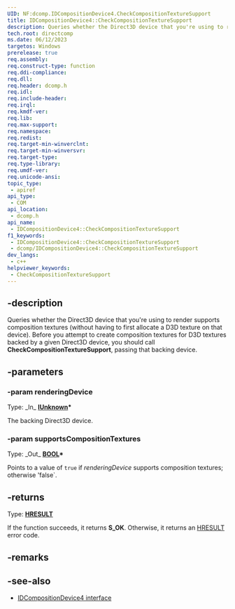```yaml
---
UID: NF:dcomp.IDCompositionDevice4.CheckCompositionTextureSupport
title: IDCompositionDevice4::CheckCompositionTextureSupport
description: Queries whether the Direct3D device that you're using to render supports composition textures.
tech.root: directcomp
ms.date: 06/12/2023
targetos: Windows
prerelease: true
req.assembly: 
req.construct-type: function
req.ddi-compliance: 
req.dll: 
req.header: dcomp.h
req.idl: 
req.include-header: 
req.irql: 
req.kmdf-ver: 
req.lib: 
req.max-support: 
req.namespace: 
req.redist: 
req.target-min-winverclnt: 
req.target-min-winversvr: 
req.target-type: 
req.type-library: 
req.umdf-ver: 
req.unicode-ansi: 
topic_type:
 - apiref
api_type:
 - COM
api_location:
 - dcomp.h
api_name:
 - IDCompositionDevice4::CheckCompositionTextureSupport
f1_keywords:
 - IDCompositionDevice4::CheckCompositionTextureSupport
 - dcomp/IDCompositionDevice4::CheckCompositionTextureSupport
dev_langs:
 - c++
helpviewer_keywords:
 - CheckCompositionTextureSupport
---
```


## -description

Queries whether the Direct3D device that you're using to render supports composition textures (without having to first allocate a D3D texture on that device). Before you attempt to create composition textures for D3D textures backed by a given Direct3D device, you should call **CheckCompositionTextureSupport**, passing that backing device.

## -parameters

### -param renderingDevice

Type: \_In\_ **[IUnknown](/windows/win32/api/unknwn/nn-unknwn-iunknown)\***

The backing Direct3D device.

### -param supportsCompositionTextures

Type: \_Out\_ **[BOOL](/windows/win32/winprog/windows-data-types)\***

Points to a value of `true` if *renderingDevice* supports composition textures; otherwise 'false`.

## -returns

Type: **[HRESULT](/windows/win32/winprog/windows-data-types)**

If the function succeeds, it returns **S_OK**. Otherwise, it returns an [HRESULT](/windows/win32/winprog/windows-data-types) error code.

## -remarks

## -see-also

* [IDCompositionDevice4 interface](./nn-dcomp-idcompositiondevice4.md)
